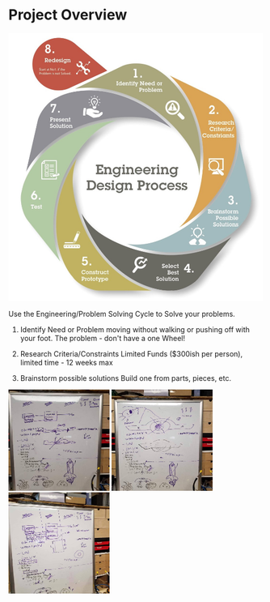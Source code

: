 <!-- .slide: data-background="./Images/header.svg" data-background-repeat="none" data-background-size="40% 40%" data-background-position="center 10%" class="header" -->
# Project Overview

<!-- Put a link to the slides so that students can find them -->

<!--➡️ [**Slides**](/gunterBotsEngineeringCourse/Slides/Lesson2.html ':ignore') -->


![Image of Engineering Design Circle](../engineeringDesignProcess.png)

Use the Engineering/Problem Solving Cycle to Solve your problems.
1. Identify Need or Problem
   moving without walking or pushing off with your foot.
   The problem -  don't have a one Wheel!  

1. Research Criteria/Constraints
   Limited Funds ($300ish per person), limited time - 12 weeks max
   
1. Brainstorm possible solutions
   Build one from parts, pieces, etc.

<img src="Images/62118.jpg" width="200" height="200">
<img src="./../Lessons/Images/62120.jpg" width="200" height="200">
<img src="./Images/62124.jpg" width="200" height="200">

<!-- > -->